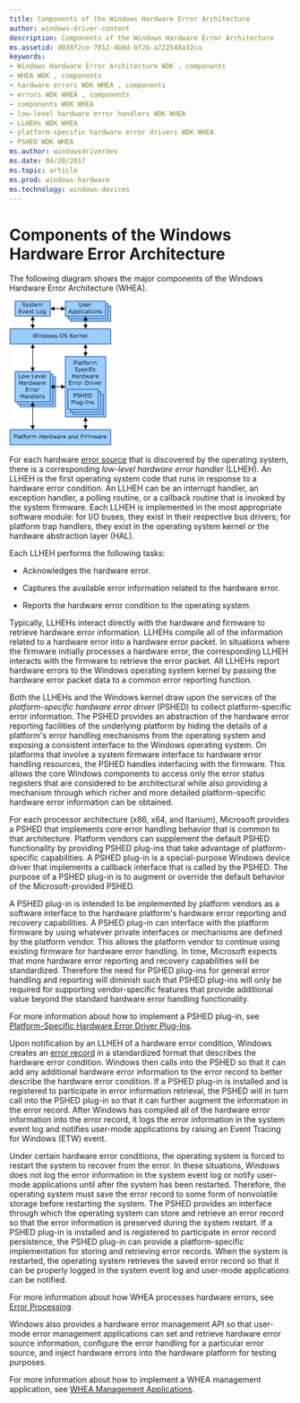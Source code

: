 ```yaml
---
title: Components of the Windows Hardware Error Architecture
author: windows-driver-content
description: Components of the Windows Hardware Error Architecture
ms.assetid: d038f2ce-7012-4b8d-bf2b-a722548a32ca
keywords:
- Windows Hardware Error Architecture WDK , components
- WHEA WDK , components
- hardware errors WDK WHEA , components
- errors WDK WHEA , components
- components WDK WHEA
- low-level hardware error handlers WDK WHEA
- LLHEHs WDK WHEA
- platform-specific hardware error drivers WDK WHEA
- PSHED WDK WHEA
ms.author: windowsdriverdev
ms.date: 04/20/2017
ms.topic: article
ms.prod: windows-hardware
ms.technology: windows-devices
---
```


# Components of the Windows Hardware Error Architecture


The following diagram shows the major components of the Windows Hardware Error Architecture (WHEA).

![diagram illustrating relationships between a changer driver, user-mode applications and services, mass storage and port drivers, and a changer device](images/wheaarch.gif)

For each hardware [error source](hardware-errors-and-error-sources.md) that is discovered by the operating system, there is a corresponding *low-level hardware error handler* (LLHEH). An LLHEH is the first operating system code that runs in response to a hardware error condition. An LLHEH can be an interrupt handler, an exception handler, a polling routine, or a callback routine that is invoked by the system firmware. Each LLHEH is implemented in the most appropriate software module: for I/O buses, they exist in their respective bus drivers; for platform trap handlers, they exist in the operating system kernel or the hardware abstraction layer (HAL).

Each LLHEH performs the following tasks:

-   Acknowledges the hardware error.

-   Captures the available error information related to the hardware error.

-   Reports the hardware error condition to the operating system.

Typically, LLHEHs interact directly with the hardware and firmware to retrieve hardware error information. LLHEHs compile all of the information related to a hardware error into a hardware error packet. In situations where the firmware initially processes a hardware error, the corresponding LLHEH interacts with the firmware to retrieve the error packet. All LLHEHs report hardware errors to the Windows operating system kernel by passing the hardware error packet data to a common error reporting function.

Both the LLHEHs and the Windows kernel draw upon the services of the *platform-specific hardware error driver* (PSHED) to collect platform-specific error information. The PSHED provides an abstraction of the hardware error reporting facilities of the underlying platform by hiding the details of a platform's error handling mechanisms from the operating system and exposing a consistent interface to the Windows operating system. On platforms that involve a system firmware interface to hardware error handling resources, the PSHED handles interfacing with the firmware. This allows the core Windows components to access only the error status registers that are considered to be architectural while also providing a mechanism through which richer and more detailed platform-specific hardware error information can be obtained.

For each processor architecture (x86, x64, and Itanium), Microsoft provides a PSHED that implements core error handling behavior that is common to that architecture. Platform vendors can supplement the default PSHED functionality by providing PSHED plug-ins that take advantage of platform-specific capabilities. A PSHED plug-in is a special-purpose Windows device driver that implements a callback interface that is called by the PSHED. The purpose of a PSHED plug-in is to augment or override the default behavior of the Microsoft-provided PSHED.

A PSHED plug-in is intended to be implemented by platform vendors as a software interface to the hardware platform's hardware error reporting and recovery capabilities. A PSHED plug-in can interface with the platform firmware by using whatever private interfaces or mechanisms are defined by the platform vendor. This allows the platform vendor to continue using existing firmware for hardware error handling. In time, Microsoft expects that more hardware error reporting and recovery capabilities will be standardized. Therefore the need for PSHED plug-ins for general error handling and reporting will diminish such that PSHED plug-ins will only be required for supporting vendor-specific features that provide additional value beyond the standard hardware error handling functionality.

For more information about how to implement a PSHED plug-in, see [Platform-Specific Hardware Error Driver Plug-Ins](platform-specific-hardware-error-driver-plug-ins2.md).

Upon notification by an LLHEH of a hardware error condition, Windows creates an [error record](error-records.md) in a standardized format that describes the hardware error condition. Windows then calls into the PSHED so that it can add any additional hardware error information to the error record to better describe the hardware error condition. If a PSHED plug-in is installed and is registered to participate in error information retrieval, the PSHED will in turn call into the PSHED plug-in so that it can further augment the information in the error record. After Windows has compiled all of the hardware error information into the error record, it logs the error information in the system event log and notifies user-mode applications by raising an Event Tracing for Windows (ETW) event.

Under certain hardware error conditions, the operating system is forced to restart the system to recover from the error. In these situations, Windows does not log the error information in the system event log or notify user-mode applications until after the system has been restarted. Therefore, the operating system must save the error record to some form of nonvolatile storage before restarting the system. The PSHED provides an interface through which the operating system can store and retrieve an error record so that the error information is preserved during the system restart. If a PSHED plug-in is installed and is registered to participate in error record persistence, the PSHED plug-in can provide a platform-specific implementation for storing and retrieving error records. When the system is restarted, the operating system retrieves the saved error record so that it can be properly logged in the system event log and user-mode applications can be notified.

For more information about how WHEA processes hardware errors, see [Error Processing](error-processing.md).

Windows also provides a hardware error management API so that user-mode error management applications can set and retrieve hardware error source information, configure the error handling for a particular error source, and inject hardware errors into the hardware platform for testing purposes.

For more information about how to implement a WHEA management application, see [WHEA Management Applications](whea-management-applications.md).

 

 




